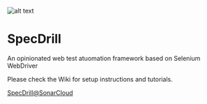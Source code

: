 
![alt text](https://github.com/CosminSontu/SpecDrill/raw/master/specdrill.ico "SpecDrill Logo")
# SpecDrill
An opinionated web test atuomation framework based on Selenium WebDriver

Please check the Wiki for setup instructions and tutorials.

[SpecDrill@SonarCloud](https://sonarcloud.io/dashboard?id=CosminSontu%3ASpecDrill)
